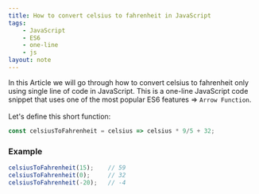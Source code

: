 ```yaml
---
title: How to convert celsius to fahrenheit in JavaScript
tags:
    - JavaScript
    - ES6
    - one-line
    - js
layout: note
---
```




In this Article we will go through how to convert celsius to fahrenheit only using single line of code in JavaScript.
This is a one-line JavaScript code snippet that uses one of the most popular ES6 features => `Arrow Function`.
<br/>
<br/>
Let's define this short function:

```js {.wrap}
const celsiusToFahrenheit = celsius => celsius * 9/5 + 32;
```

### Example

```js {.wrap}
celsiusToFahrenheit(15);    // 59
celsiusToFahrenheit(0);     // 32
celsiusToFahrenheit(-20);   // -4
```